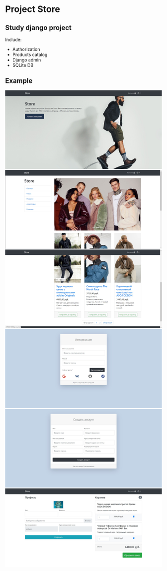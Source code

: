 # Project Store

## Study django project

Include:
- Authorization
- Products catalog
- Django admin
- SQLite DB

## Example

![main_page.jpeg](media%2Fexample%2Fmain_page.jpeg)
![products1.jpeg](media%2Fexample%2Fproducts1.jpeg)
![products2.jpeg](media%2Fexample%2Fproducts2.jpeg)
![auth.jpeg](media%2Fexample%2Fauth.jpeg)
![reg.jpeg](media%2Fexample%2Freg.jpeg)
![LK.jpeg](media%2Fexample%2FLK.jpeg)